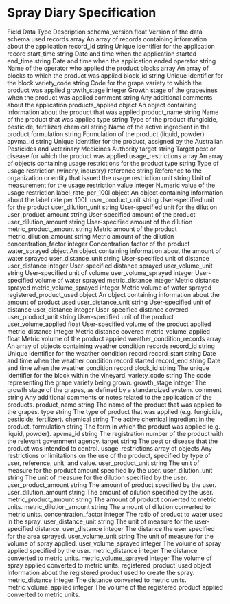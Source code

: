 # Spray Diary Specification


Field	Data Type	Description
schema_version	float	Version of the data schema used
records	array	An array of records containing information about the application
record_id	string	Unique identifier for the application record
start_time	string	Date and time when the application started
end_time	string	Date and time when the application ended
operator	string	Name of the operator who applied the product
blocks	array	An array of blocks to which the product was applied
block_id	string	Unique identifier for the block
variety_code	string	Code for the grape variety to which the product was applied
growth_stage	integer	Growth stage of the grapevines when the product was applied
comment	string	Any additional comments about the application
products_applied	object	An object containing information about the product that was applied
product_name	string	Name of the product that was applied
type	string	Type of the product (fungicide, pesticide, fertilizer)
chemical	string	Name of the active ingredient in the product
formulation	string	Formulation of the product (liquid, powder)
apvma_id	string	Unique identifier for the product, assigned by the Australian Pesticides and Veterinary Medicines Authority
target	string	Target pest or disease for which the product was applied
usage_restrictions	array	An array of objects containing usage restrictions for the product
type	string	Type of usage restriction (winery, industry)
reference	string	Reference to the organization or entity that issued the usage restriction
unit	string	Unit of measurement for the usage restriction
value	integer	Numeric value of the usage restriction
label_rate_per_100l	object	An object containing information about the label rate per 100L
user_product_unit	string	User-specified unit for the product
user_dilution_unit	string	User-specified unit for the dilution
user_product_amount	string	User-specified amount of the product
user_dilution_amount	string	User-specified amount of the dilution
metric_product_amount	string	Metric amount of the product
metric_dilution_amount	string	Metric amount of the dilution
concentration_factor	integer	Concentration factor of the product
water_sprayed	object	An object containing information about the amount of water sprayed
user_distance_unit	string	User-specified unit of distance
user_distance	integer	User-specified distance sprayed
user_volume_unit	string	User-specified unit of volume
user_volume_sprayed	integer	User-specified volume of water sprayed
metric_distance	integer	Metric distance sprayed
metric_volume_sprayed	integer	Metric volume of water sprayed
registered_product_used	object	An object containing information about the amount of product used
user_distance_unit	string	User-specified unit of distance
user_distance	integer	User-specified distance covered
user_product_unit	string	User-specified unit of the product
user_volume_applied	float	User-specified volume of the product applied
metric_distance	integer	Metric distance covered
metric_volume_applied	float	Metric volume of the product applied
weather_condition_records	array	An array of objects containing weather condition records
record_id	string	Unique identifier for the weather condition record
record_start	string	Date and time when the weather condition record started
record_end	string	Date and time when the weather condition record
block_id	string	The unique identifier for the block within the vineyard.
variety_code	string	The code representing the grape variety being grown.
growth_stage	integer	The growth stage of the grapes, as defined by a standardized system.
comment	string	Any additional comments or notes related to the application of the products.
product_name	string	The name of the product that was applied to the grapes.
type	string	The type of product that was applied (e.g. fungicide, pesticide, fertilizer).
chemical	string	The active chemical ingredient in the product.
formulation	string	The form in which the product was applied (e.g. liquid, powder).
apvma_id	string	The registration number of the product with the relevant government agency.
target	string	The pest or disease that the product was intended to control.
usage_restrictions	array of objects	Any restrictions or limitations on the use of the product, specified by type of user, reference, unit, and value.
user_product_unit	string	The unit of measure for the product amount specified by the user.
user_dilution_unit	string	The unit of measure for the dilution specified by the user.
user_product_amount	string	The amount of product specified by the user.
user_dilution_amount	string	The amount of dilution specified by the user.
metric_product_amount	string	The amount of product converted to metric units.
metric_dilution_amount	string	The amount of dilution converted to metric units.
concentration_factor	integer	The ratio of product to water used in the spray.
user_distance_unit	string	The unit of measure for the user-specified distance.
user_distance	integer	The distance the user specified for the area sprayed.
user_volume_unit	string	The unit of measure for the volume of spray applied.
user_volume_sprayed	integer	The volume of spray applied specified by the user.
metric_distance	integer	The distance converted to metric units.
metric_volume_sprayed	integer	The volume of spray applied converted to metric units.
registered_product_used	object	Information about the registered product used to create the spray.
metric_distance	integer	The distance converted to metric units.
metric_volume_applied	integer	The volume of the registered product applied converted to metric units.
